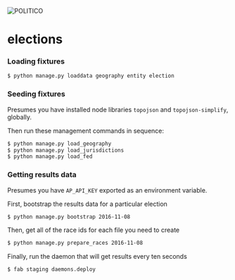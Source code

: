 ![POLITICO](https://rawgithub.com/The-Politico/src/master/images/logo/badge.png)

# elections


### Loading fixtures

```bash
$ python manage.py loaddata geography entity election
```


### Seeding fixtures

Presumes you have installed node libraries `topojson` and `topojson-simplify`, globally.

Then run these management commands in sequence:

```bash
$ python manage.py load_geography
$ python manage.py load_jurisdictions
$ python manage.py load_fed
```

### Getting results data

Presumes you have `AP_API_KEY` exported as an environment variable.

First, bootstrap the results data for a particular election

```bash
$ python manage.py bootstrap 2016-11-08
```

Then, get all of the race ids for each file you need to create

```bash
$ python manage.py prepare_races 2016-11-08
```

Finally, run the daemon that will get results every ten seconds

```bash
$ fab staging daemons.deploy
```

